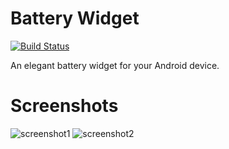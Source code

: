 Battery Widget
======================

[![Build Status](https://travis-ci.org/er-mo/Android-Battery-Widget.svg?branch=master)](https://travis-ci.org/er-mo/Android-Battery-Widget)

An elegant battery widget for your Android device.

Screenshots
======================

![screenshot1](https://github.com/er-mo/Android-Battery-Widget/blob/master/screenshots/screenshot1.png)
![screenshot2](https://github.com/er-mo/Android-Battery-Widget/blob/master/screenshots/screenshot2.png)
